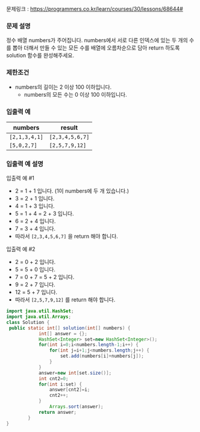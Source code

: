 문제링크 : https://programmers.co.kr/learn/courses/30/lessons/68644#

### 문제 설명

정수 배열 numbers가 주어집니다. numbers에서 서로 다른 인덱스에 있는 두 개의 수를 뽑아 더해서 만들 수 있는 모든 수를 배열에 오름차순으로 담아 return 하도록 solution 함수를 완성해주세요.

### 제한조건

-   numbers의 길이는 2 이상 100 이하입니다.
    -   numbers의 모든 수는 0 이상 100 이하입니다.

### 입출력 예

| numbers       | result          |
| ------------- | --------------- |
| `[2,1,3,4,1]` | `[2,3,4,5,6,7]` |
| `[5,0,2,7]`   | `[2,5,7,9,12]`  |

### 입출력 예 설명

입출력 예 #1

-   2 = 1 + 1 입니다. (1이 numbers에 두 개 있습니다.)
-   3 = 2 + 1 입니다.
-   4 = 1 + 3 입니다.
-   5 = 1 + 4 = 2 + 3 입니다.
-   6 = 2 + 4 입니다.
-   7 = 3 + 4 입니다.
-   따라서 `[2,3,4,5,6,7]` 을 return 해야 합니다.

입출력 예 #2

-   2 = 0 + 2 입니다.
-   5 = 5 + 0 입니다.
-   7 = 0 + 7 = 5 + 2 입니다.
-   9 = 2 + 7 입니다.
-   12 = 5 + 7 입니다.
-   따라서 `[2,5,7,9,12]` 를 return 해야 합니다.



```java
import java.util.HashSet;
import java.util.Arrays;
class Solution {
 public static int[] solution(int[] numbers) {
	        int[] answer = {};
	        HashSet<Integer> set=new HashSet<Integer>();
	        for(int i=0;i<numbers.length-1;i++) {
	        	for(int j=i+1;j<numbers.length;j++) {
	        		set.add(numbers[i]+numbers[j]);
	        	}
	        }
	        answer=new int[set.size()];
	        int cnt2=0;
	        for(int i:set) {
	        	answer[cnt2]=i;
	        	cnt2++;
	        }
     	        Arrays.sort(answer);
	        return answer;
	    }
}
```

